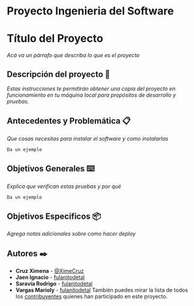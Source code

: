 # Proyecto Ingenieria del Software
# Título del Proyecto

_Acá va un párrafo que describa lo que es el proyecto_

## Descripción del proyecto 🚀

_Estas instrucciones te permitirán obtener una copia del proyecto en funcionamiento en tu máquina local para propósitos de desarrollo y pruebas._




## Antecedentes y Problemática 📋

_Que cosas necesitas para instalar el software y como instalarlas_

```
Da un ejemplo
```

## Objetivos Generales ⌨️

_Explica que verifican estas pruebas y por qué_

```
Da un ejemplo
```

## Objetivos Especificos 📦

_Agrega notas adicionales sobre como hacer deploy_



## Autores ✒️

* **Cruz Ximena** - [@XimeCruz](https://github.com/XimeCruz)
* **Jaen Ignacio** - [fulanitodetal](#fulanito-de-tal)
* **Saravia Rodrigo** - [fulanitodetal](#fulanito-de-tal)
* **Vargas Marioly** - [fulanitodetal](#fulanito-de-tal)
También puedes mirar la lista de todos los [contribuyentes](https://github.com/IgnacioJaen/Proyecto/graphs/contributors) quíenes han participado en este proyecto. 

